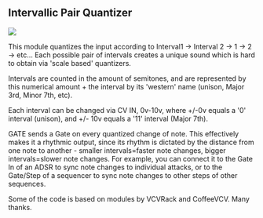 ## Intervallic Pair Quantizer

![](https://github.com/CuteFoxModules/CuteFoxModules/tree/master/images/IPQ%20Screenshot.png)

This module quantizes the input according to Interval1 -> Interval 2 -> 1 -> 2 -> etc...
Each possible pair of intervals creates a unique sound which is hard to obtain via 'scale based' quantizers.

Intervals are counted in the amount of semitones, and are represented by this numerical amount + the interval by its 'western' name (unison, Major 3rd, Minor 7th, etc).

Each interval can be changed via CV IN, 0v-10v, where +/-0v equals a '0' interval (unison), and +/- 10v equals a '11' interval (Major 7th).

GATE sends a Gate on every quantized change of note.
This effectively makes it a rhythmic output, since its rhythm is dictated by the distance from one note to another - smaller intervals=faster note changes, bigger intervals=slower note changes.
For example, you can connect it to the Gate In of an ADSR to sync note changes to individual attacks, or to the Gate/Step of a sequencer to sync note changes to other steps of other sequences.


Some of the code is based on modules by VCVRack and CoffeeVCV. Many thanks.
